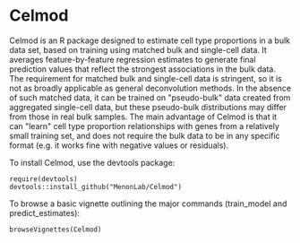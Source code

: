 # Celmod

Celmod is an R package designed to estimate cell type proportions in a bulk data set, based on training using matched bulk and single-cell data. It averages feature-by-feature regression estimates to generate final prediction values that reflect the strongest associations in the bulk data. 
The requirement for matched bulk and single-cell data is stringent, so it is not as broadly applicable as general deconvolution methods. In the absence of such matched data, it can be trained on "pseudo-bulk" data created from aggregated single-cell data, but these pseudo-bulk distributions may differ from those in real bulk samples.
The main advantage of Celmod is that it can "learn" cell type proportion relationships with genes from a relatively small training set, and does not require the bulk data to be in any specific format (e.g. it works fine with negative values or residuals).

To install Celmod, use the devtools package:
```
require(devtools)
devtools::install_github("MenonLab/Celmod")
```

To browse a basic vignette outlining the major commands (train_model and predict_estimates):
```
browseVignettes(Celmod)
```
